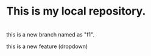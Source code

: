 # This is my local repository.
<br>
this is a new branch named as "f1".
<p> this is a new feature (dropdown)

